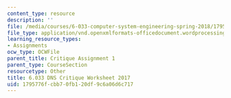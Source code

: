 ```yaml
---
content_type: resource
description: ''
file: /media/courses/6-033-computer-system-engineering-spring-2018/1795776fcbb70fb120df9c6a06d6c717_MIT6_033S18_Crit1Worksheet.docx
file_type: application/vnd.openxmlformats-officedocument.wordprocessingml.document
learning_resource_types:
- Assignments
ocw_type: OCWFile
parent_title: Critique Assignment 1
parent_type: CourseSection
resourcetype: Other
title: 6.033 DNS Critique Worksheet 2017
uid: 1795776f-cbb7-0fb1-20df-9c6a06d6c717
---
```

